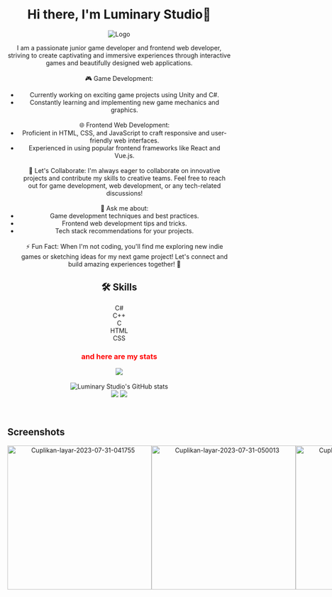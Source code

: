 

<div align="center">
  <h1>Hi there, I'm Luminary Studio👋</h1>
  
  ![Logo](https://i.ibb.co/NW6d3cK/20230729-121735.png)
  
  <p>

I am a passionate junior game developer and frontend web developer, striving to create captivating and immersive experiences through interactive games and beautifully designed web applications.
<br><br>
🎮 Game Development:
- Currently working on exciting game projects using Unity and C#.
- Constantly learning and implementing new game mechanics and graphics.
<br><br>
🌐 Frontend Web Development:
- Proficient in HTML, CSS, and JavaScript to craft responsive and user-friendly web interfaces.
- Experienced in using popular frontend frameworks like React and Vue.js.
<br><br>
🚀 Let's Collaborate:
I'm always eager to collaborate on innovative projects and contribute my skills to creative teams. Feel free to reach out for game development, web development, or any tech-related discussions!
<br><br>
💬 Ask me about:
- Game development techniques and best practices.
- Frontend web development tips and tricks.
- Tech stack recommendations for your projects.
<br><br>
⚡ Fun Fact:
When I'm not coding, you'll find me exploring new indie games or sketching ideas for my next game project!
Let's connect and build amazing experiences together! 🌟
</p>



## 🛠 Skills
C#<br> C++<br> C<br> HTML<br> CSS

  <h3 style="color:red;">and here are my stats</h3>
  <img src="https://www.codewars.com/users/Luminary01/badges/large"/><br /><br />
  <img src="https://github-readme-stats.vercel.app/api?username=Luminary01&show_icons=true&include_all_commits=true&theme=monokai" alt="Luminary Studio's GitHub stats" /><br />
  <img src="https://github-readme-streak-stats.herokuapp.com/?user=Luminary01&theme=monokai"/>
  <img src="https://github-readme-stats.vercel.app/api/top-langs/?username=Luminary01&layout=compact&theme=monokai&langs_count=12"/><br />
</div>
<br></br>

## Screenshots
<div style="display:flex;" align="center">
  <img src="https://i.ibb.co/cQfZ5pN/Cuplikan-layar-2023-07-31-041755.png" alt="Cuplikan-layar-2023-07-31-041755" border="0" width="325px" height="auto">
  <img src="https://i.ibb.co/B44YYCw/Cuplikan-layar-2023-07-31-050013.png" alt="Cuplikan-layar-2023-07-31-050013" border="0" width="325px" height="auto">
  <a href="https://ibb.co/XDsFTxS"><img src="https://i.ibb.co/w7Wp1hM/Cuplikan-layar-2023-07-31-135049.png" alt="Cuplikan-layar-2023-07-31-135049" border="0" width="325px" height="auto"></a>
<br><br>
  
## Support
For support, email luminarystudio1@gmil.com or join our Slack channel.
<br></br>

## License
[![MIT License](https://img.shields.io/badge/License-MIT-green.svg)](https://choosealicense.com/licenses/mit/)
[![GPLv3 License](https://img.shields.io/badge/License-GPL%20v3-yellow.svg)](https://opensource.org/licenses/)
[![AGPL License](https://img.shields.io/badge/license-AGPL-blue.svg)](http://www.gnu.org/licenses/agpl-3.0)

